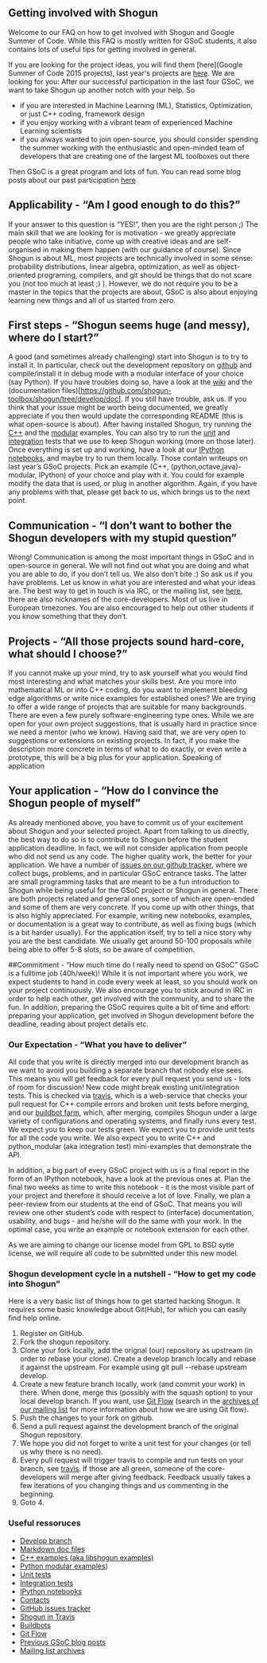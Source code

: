 ## Getting involved with Shogun
Welcome to our FAQ on how to get involved with Shogun and Google Summer of Code. While this FAQ is mostly written for GSoC students, it also contains lots of useful tips for getting involved in general.

If you are looking for the project ideas, you will find them [here](Google Summer of Code 2015 projects), last year's projects are [here](http://www.shogun-toolbox.org/page/Events/gsoc2014_ideas). We are looking for you: After our successful participation in the last four GSoC, we want to take Shogun up another notch with your help. So
 * if you are interested in Machine Learning (ML), Statistics, Optimization, or just C++ coding, framework design
 * if you enjoy working with a vibrant team of experienced Machine Learning scientists
 * if you always wanted to join open-source, you should consider spending the summer working with the enthusiastic and open-minded team of developers that are creating one of the largest ML toolboxes out there

Then GSoC is a great program and lots of fun. You can read some blog posts about our past participation [here](GSoC_follow_ups)

## Applicability - “Am I good enough to do this?”
If your answer to this question is “YES!”, then you are the right person ;) The main skill that we are looking for is motivation - we greatly appreciate people who take initiative, come up with creative ideas and are self-organised in making them happen (with our guidance of course). Since Shogun is about ML, most projects are technically involved in some sense: probability distributions, linear algebra, optimization, as well as object-oriented programing, compilers, and git should be things that do not scare you (not too much at least ;) ). However, we do not require you to be a master in the topics that the projects are about, GSoC is also about enjoying learning new things and all of us started from zero.

## First steps - “Shogun seems huge (and messy), where do I start?”
A good (and sometimes already challenging) start into Shogun is to try to install it. In particular, check out the development repository on [github](https://github.com/shogun-toolbox/shogun/tree/develop) and compile/install it in debug mode with a modular interface of your choice (say Python). If you have troubles doing so, have a look at the [wiki](https://github.com/shogun-toolbox/shogun/wiki) and the (documentation files)[https://github.com/shogun-toolbox/shogun/tree/develop/doc]. If you still have trouble, ask us. If you think that your issue might be worth being documented, we greatly appreciate if you then would update the corresponding README (this is what open-source is about). After having installed Shogun, try running the [C++](https://github.com/shogun-toolbox/shogun/tree/develop/examples/undocumented/libshogun) and the [modular](https://github.com/shogun-toolbox/shogun/tree/develop/examples/undocumented/python_modular) examples. You can also try to run the [unit](https://github.com/shogun-toolbox/shogun/tree/develop/tests/unit) and [integration](https://github.com/shogun-toolbox/shogun/tree/develop/tests/integration) tests that we use to keep Shogun working (more on those later). Once everything is set up and working, have a look at our [IPython notebooks](http://www.shogun-toolbox.org/page/documentation/notebook), and maybe try to run them locally. Those contain writeups on last year’s GSoC projects. Pick an example (C++, (python,octave,java)-modular, IPython) of your choice and play with it. You could for example modify the data that is used, or plug in another algorithm. Again, if you have any problems with that, please get back to us, which brings us to the next point.

## Communication - “I don’t want to bother the Shogun developers with my stupid question”
Wrong! Communication is among the most important things in GSoC and in open-source in general. We will not find out what you are doing and what you are able to do, if you don’t tell us. We also don’t bite :) So ask us if you have problems. Let us know in what you are interested and what your ideas are. The best way to get in touch is via IRC, or the mailing list, see [here](http://www.shogun-toolbox.org/page/contact/contacts), there are also nicknames of the core-developers. Most of us live in European timezones. You are also encouraged to help out other students if you know something that they don’t.

## Projects - “All those projects sound hard-core, what should I choose?”
If you cannot make up your mind, try to ask yourself what you would find most interesting and what matches your skills best. Are you more into mathematical ML or into C++ coding, do you want to implement bleeding edge algorithms or write nice examples for established ones? We are trying to offer a wide range of projects that are suitable for many backgrounds. There are even a few purely software-engineering type ones. While we are open for your own project suggestions, that is usually hard in practice since we need a mentor (who we know). Having said that, we are very open to suggestions or extensions on existing projects. In fact, if you make the description more concrete in terms of what to do exactly, or even write a prototype, this will be a big plus for your application. Speaking of application

## Your application - “How do I convince the Shogun people of myself”
As already mentioned above, you have to commit us of your excitement about Shogun and your selected project. Apart from talking to us directly, the best way to do so is to contribute to Shogun before the student application deadline. In fact, we will not consider application from people who did not send us any code. The higher quality work, the better for your application. We have a number of [issues on our github tracker](https://github.com/shogun-toolbox/shogun/issues), where we collect bugs, problems, and in particular GSoC entrance tasks. The latter are small programming tasks that are meant to be a fun introduction to Shogun while being useful for the GSoC project or Shogun in general. There are both projects related and general ones, some of which are open-ended and some of them are very concrete. If you come up with other things, that is also highly appreciated. For example, writing new notebooks, examples, or documentation is a great way to contribute, as well as fixing bugs (which is a bit harder usually). For the application itself, try to tell a nice story why you are the best candidate. We usually get around 50-100 proposals while being able to offer 5-8 slots, so be aware of competition.

##Commitment - “How much time do I really need to spend on GSoC”
GSoC is a fulltime job (40h/week)! While it is not important where you work, we expect students to hand in code every week at least, so you should work on your project continuously. We also encourage you to stick around in IRC in order to help each other, get involved with the community, and to share the fun. In addition, preparing the GSoC requires quite a bit of time and effort: preparing your application, get involved in Shogun development before the deadline, reading about project details etc.

### Our Expectation - “What you have to deliver”
All code that you write is directly merged into our development branch as we want to avoid you building a separate branch that nobody else sees. This means you will get feedback for every pull request you send us - lots of room for discussion! New code might break existing unit/integration tests. This is checked via [travis](https://travis-ci.org/shogun-toolbox/shogun), which is a web-service that checks your pull request for C++ compile errors and broken unit tests before merging, and our [buildbot farm](http://buildbot.shogun-toolbox.org/waterfall), which, after merging, compiles Shogun under a large variety of configurations and operating systems, and finally runs every test. We expect you to keep our tests green. We expect you to provide unit tests for all the code you write. We also expect you to write C++ and python_modular (aka integration test) mini-examples that demonstrate the API.

In addition, a big part of every GSoC project with us is a final report in the form of an IPython notebook, have a look at the previous ones at. Plan the final two weeks as time to write this notebook - it is the most visible part of your project and therefore it should receive a lot of love. Finally, we plan a peer-review from our students at the end of GSoC. That means you will review one other student’s code with respect to (interface) documentation, usability, and bugs - and he/she will do the same with your work. In the optimal case, you write an example or notebook extension for each other.

As we are aiming to change our license model from GPL to BSD sytle license, we will require all code to be submitted under this new model.

### Shogun development cycle in a nutshell - “How to get my code into Shogun”
Here is a very basic list of things how to get started hacking Shogun. It requires some basic knowledge about Git(Hub), for which you can easily find help online.

1. Register on GitHub.
2. Fork the shogun repository.
3. Clone your fork locally, add the orignal (our) repository as upstream (in order to rebase your clone). Create a develop branch locally and rebase it against the upstream. For example using git pull --rebase upstream develop.
4. Create a new feature branch locally, work (and commit your work) in there. When done, merge this (possibly with the squash option) to your local develop branch. If you want, use [Git Flow](http://nvie.com/posts/a-successful-git-branching-model/) (search in the [archives of our mailing list](http://blog.gmane.org/gmane.comp.ai.machine-learning.shogun) for more information about how we are using Git flow).
5. Push the changes to your fork on github.
6. Send a pull request against the development branch of the original Shogun repository.
7. We hope you did not forget to write a unit test for your changes (or tell us why there is no need).
8. Every pull request will trigger travis to compile and run tests on your branch, see [travis](https://travis-ci.org/shogun-toolbox/shogun). If those are all green, someone of the core-developers will merge after giving feedback. Feedback usually takes a few iterations of you changing things and us commenting in the beginning.
9. Goto 4.

### Useful ressoruces
 * [Develop branch](https://github.com/shogun-toolbox/shogun/tree/develop)
 * [Markdown doc files]([https://github.com/shogun-toolbox/shogun/tree/develop/doc])
 * [C++ examples (aka libshogun examples)]((https://github.com/shogun-toolbox/shogun/tree/develop/examples/undocumented/libshogun))
 * [Python modular examples](https://github.com/shogun-toolbox/shogun/tree/develop/examples/undocumented/python_modular))
 * [Unit tests](https://github.com/shogun-toolbox/shogun/tree/develop/tests/unit)
 * [Integration tests](https://github.com/shogun-toolbox/shogun/tree/develop/tests/integration)
 * [IPython notebooks](http://www.shogun-toolbox.org/page/documentation/notebook)
 * [Contacts](http://www.shogun-toolbox.org/page/contact/contacts)
 * [GitHub issues tracker](https://github.com/shogun-toolbox/shogun/issues)
 * [Shogun in Travis](https://travis-ci.org/shogun-toolbox/shogun)
 * [Buildbots](http://buildbot.shogun-toolbox.org/waterfall)
 * [Git Flow](http://nvie.com/posts/a-successful-git-branching-model/)
 * [Previous GSoC blog posts](GSoC-follow-up-blog-posts)
 * [Mailing list archives](http://blog.gmane.org/gmane.comp.ai.machine-learning.shogun)